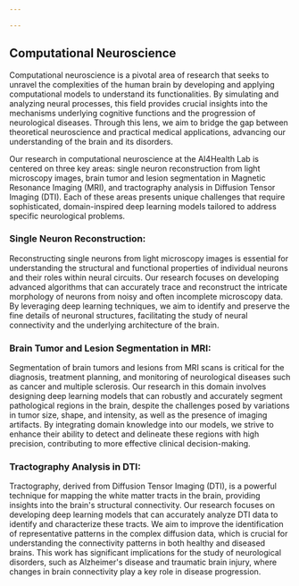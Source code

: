```yaml
---

---
```

## Computational Neuroscience

Computational neuroscience is a pivotal area of research that seeks to unravel the complexities of the human brain by developing and applying computational models to understand its functionalities. By simulating and analyzing neural processes, this field provides crucial insights into the mechanisms underlying cognitive functions and the progression of neurological diseases. Through this lens, we aim to bridge the gap between theoretical neuroscience and practical medical applications, advancing our understanding of the brain and its disorders.

Our research in computational neuroscience at the AI4Health Lab is centered on three key areas: single neuron reconstruction from light microscopy images, brain tumor and lesion segmentation in Magnetic Resonance Imaging (MRI), and tractography analysis in Diffusion Tensor Imaging (DTI). Each of these areas presents unique challenges that require sophisticated, domain-inspired deep learning models tailored to address specific neurological problems.

### Single Neuron Reconstruction:
Reconstructing single neurons from light microscopy images is essential for understanding the structural and functional properties of individual neurons and their roles within neural circuits. Our research focuses on developing advanced algorithms that can accurately trace and reconstruct the intricate morphology of neurons from noisy and often incomplete microscopy data. By leveraging deep learning techniques, we aim to identify and preserve the fine details of neuronal structures, facilitating the study of neural connectivity and the underlying architecture of the brain.

### Brain Tumor and Lesion Segmentation in MRI:
Segmentation of brain tumors and lesions from MRI scans is critical for the diagnosis, treatment planning, and monitoring of neurological diseases such as cancer and multiple sclerosis. Our research in this domain involves designing deep learning models that can robustly and accurately segment pathological regions in the brain, despite the challenges posed by variations in tumor size, shape, and intensity, as well as the presence of imaging artifacts. By integrating domain knowledge into our models, we strive to enhance their ability to detect and delineate these regions with high precision, contributing to more effective clinical decision-making.

### Tractography Analysis in DTI:
Tractography, derived from Diffusion Tensor Imaging (DTI), is a powerful technique for mapping the white matter tracts in the brain, providing insights into the brain's structural connectivity. Our research focuses on developing deep learning models that can accurately analyze DTI data to identify and characterize these tracts. We aim to improve the identification of representative patterns in the complex diffusion data, which is crucial for understanding the connectivity patterns in both healthy and diseased brains. This work has significant implications for the study of neurological disorders, such as Alzheimer's disease and traumatic brain injury, where changes in brain connectivity play a key role in disease progression.

